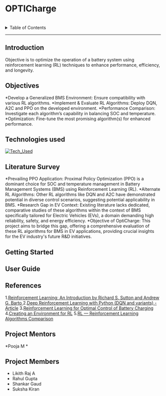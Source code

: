 # OPTICharge

<br>
<details>
  <summary>Table of Contents</summary>
    <ol>
        <li>
            <a href="#introduction">Introduction</a>
            <ul>
                <li><a href="#technologies-used">Technologies Used</a></li>
            </ul>
        </li>
        <li>
            <a href="#literature-survey">Literature Survey</a>
           
        </li>
        <li>
            <a href="#getting-started">Getting Started</a>
            
        </li>
        <li>
            <a href="#user-guide">User Guide</a>
               
        </li>
        
        <li>
            <a href="#references">References</a> 
        </li>
        <li>
            <a href="#project-mentors">Project Mentors</a></li>
        </li>
        <li>
            <a href="#project-members">Project Members</a></li>
        </li> 
           
    </ol>
</details>

<hr>

## Introduction
Objective is to optimize the operation of a battery system using reinforcement learning (RL) techniques to enhance performance, efficiency, and longevity.

## Objectives
*Develop a Generalized BMS Environment: Ensure compatibility with various RL algorithms.
*Implement & Evaluate RL Algorithms: Deploy DQN, A2C and PPO on the developed environment.
*Performance Comparison: Investigate each algorithm’s capability in balancing SOC and temperature.
*Optimization: Fine-tune the most promising algorithm(s) for enhanced performance.

## Technologies used
[![Tech_Used](https://skills.thijs.gg/icons?i=py)](https://skills.thijs.gg)

## Literature Survey
*Prevailing PPO Application: Proximal Policy Optimization (PPO) is a dominant choice for SOC and temperature management in Battery Management Systems (BMS) using Reinforcement Learning (RL).
*Alternate RL Algorithms: Other RL algorithms like DQN and A2C have demonstrated potential in diverse control scenarios, suggesting potential applicability in BMS.
*Research Gap in EV Context: Existing literature lacks dedicated, comparative studies of these algorithms within the context of BMS specifically tailored for Electric Vehicles (EVs), a domain demanding high reliability, safety, and energy efficiency.
*Objective of OptiCharge: This project aims to bridge this gap, offering a comprehensive evaluation of these RL algorithms for BMS in EV applications, providing crucial insights for the EV industry's future R&D initiatives.

## Getting Started


## User Guide


## References
1.[Reinforcement Learning: An Introduction by Richard S. Sutton and Andrew G. Barto
](http://incompleteideas.net/book/RLbook2020.pdf)
2.[Deep Reinforcement Learning with Python (DQN and variants) - Article](https://towardsdatascience.com/deep-reinforcement-learning-build-a-deep-q-network-dqn-to-play-cartpole-with-tensorflow-2-and-gym-8e105744b998)
3.[Reinforcement Learning for Optimal Control of Battery Charging](https://ieeexplore.ieee.org/document/10202845/footnotes#footnotes)
4.[Creating an Environment for RL](https://towardsdatascience.com/create-your-own-reinforcement-learning-environment-beb12f4151ef)
5.[RL — Reinforcement Learning Algorithms Comparison](https://jonathan-hui.medium.com/rl-reinforcement-learning-algorithms-comparison-76df90f180cf)


## Project Mentors
*Pooja M
*
## Project Members
* Likith Raj A
* Rahul Gupta
* Shankar Gaud
* Suksha Kiran




